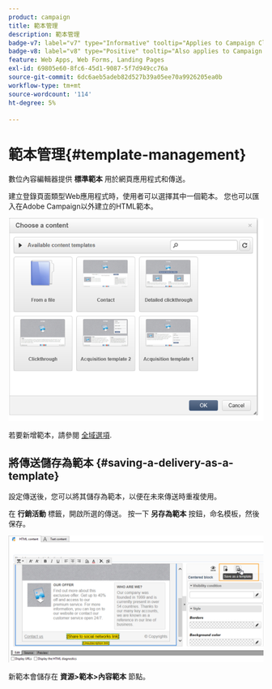 ```yaml
---
product: campaign
title: 範本管理
description: 範本管理
badge-v7: label="v7" type="Informative" tooltip="Applies to Campaign Classic v7"
badge-v8: label="v8" type="Positive" tooltip="Also applies to Campaign v8"
feature: Web Apps, Web Forms, Landing Pages
exl-id: 69805e60-8fc6-45d1-9087-5f7d949cc76a
source-git-commit: 6dc6aeb5adeb82d527b39a05ee70a9926205ea0b
workflow-type: tm+mt
source-wordcount: '114'
ht-degree: 5%

---
```


# 範本管理{#template-management}



數位內容編輯器提供 **標準範本** 用於網頁應用程式和傳送。

建立登錄頁面類型Web應用程式時，使用者可以選擇其中一個範本。 您也可以匯入在Adobe Campaign以外建立的HTML範本。

![](assets/dce_popup_templatechoice.png)

若要新增範本，請參閱 [全域選項](content-editor-interface.md#global-options).

## 將傳送儲存為範本 {#saving-a-delivery-as-a-template}

設定傳送後，您可以將其儲存為範本，以便在未來傳送時重複使用。

在 **行銷活動** 標籤，開啟所選的傳送。 按一下 **另存為範本** 按鈕，命名模板，然後保存。

![](assets/dce_save_model.png)

新範本會儲存在 **資源>範本>內容範本** 節點。
